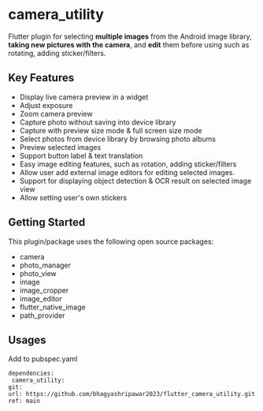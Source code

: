 # camera_utility

Flutter plugin for selecting **multiple images** from the Android image library, **taking new pictures with the camera**, and **edit** them before using such as rotating, adding sticker/filters.


## Key Features

- Display live camera preview in a widget
- Adjust exposure
- Zoom camera preview
- Capture photo without saving into device library
- Capture with preview size mode & full screen size mode
- Select photos from device library by browsing photo albums
- Preview selected images
- Support button label & text translation
- Easy image editing features, such as rotation, adding sticker/filters
- Allow user add external image editors for editing selected images.
- Support for displaying object detection & OCR result on selected image view
- Allow setting user's own stickers


## Getting Started


This plugin/package uses the following open source packages:

- camera
- photo_manager
- photo_view
- image
- image_cropper
- image_editor
- flutter_native_image
- path_provider

## Usages

Add to pubspec.yaml

```
dependencies:
 camera_utility:
git:
url: https://github.com/bhagyashripawar2023/flutter_camera_utility.git
ref: main
```

